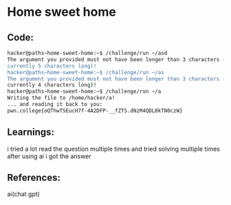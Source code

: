 # Home sweet home
## Code:
```bash
hacker@paths~home-sweet-home:~$ /challenge/run ~/asd
The argument you provided must not have been longer than 3 characters (it's
currently 5 characters long)!
hacker@paths~home-sweet-home:~$ /challenge/run ~/as
The argument you provided must not have been longer than 3 characters (it's
currently 4 characters long)!
hacker@paths~home-sweet-home:~$ /challenge/run ~/a
Writing the file to /home/hacker/a!
... and reading it back to you:
pwn.college{oQThwTSEucH7f-4A2DFP-__fZTS.dNzM4QDL0kTN0czW}
```
## Learnings:
i tried a lot read the question multiple times and tried solving multiple times after using ai i got the answer
## References:
ai(chat gpt)
